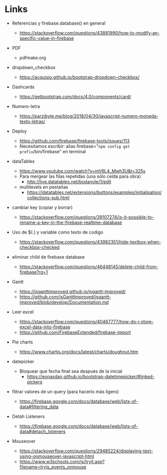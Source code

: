 # Links

  - Referencias y firebase.database() en general
    - https://stackoverflow.com/questions/43881990/how-to-modify-an-specific-value-in-firebase

  - PDF
    - pdfmake.org


  - dropdown_checkbox
    - https://acquisio.github.io/bootstrap-dropdown-checkbox/

  - Dashcards
    - https://getbootstrap.com/docs/4.0/components/card/


  - Numero-letra
    - https://parzibyte.me/blog/2018/04/30/javascript-numero-moneda-texto-letras/


  - Deploy
    - https://github.com/firebase/firebase-tools/issues/113
    - Necesitamos escribir: alias firebase="`npm config get prefix`/bin/firebase"
en terminal

  - dataTables
    - https://www.youtube.com/watch?v=mV6L4_Mwh3U&t=325s
    - Para mergear las filas repetidas (una sólo celda para obra) 
      - http://live.datatables.net/bodanole/1/edit
     - multilevels en pestañas
       - https://datatables.net/extensions/buttons/examples/initialisation/collections-sub.html

  - cambiar key (copiar y borrar)
    - https://stackoverflow.com/questions/39107274/is-it-possible-to-rename-a-key-in-the-firebase-realtime-database

  - Uso de $(.) y variable como texto de codigo
    - https://stackoverflow.com/questions/43982351/hide-textbox-when-checkbox-checked

  - eliminar child de firebase database
    - https://stackoverflow.com/questions/46448145/delete-child-from-firebase?rq=1

  - Gantt
    - https://jsganttimproved.github.io/jsgantt-improved/
    - https://github.com/jsGanttImproved/jsgantt-improved/blob/develop/Documentation.md
    
  - Leer excel
    - https://stackoverflow.com/questions/40467777/how-do-i-store-excel-data-into-firebase
    - https://github.com/FirebaseExtended/firebase-import
    
  - Pie charts
    - https://www.chartjs.org/docs/latest/charts/doughnut.htm
    
  - datepicker
    - Bloquear que fecha final sea después de la inicial
      - https://eonasdan.github.io/bootstrap-datetimepicker/#linked-pickers
      
  - filtrar valores de un query (para hacerlo más ligero)
    - https://firebase.google.com/docs/database/web/lists-of-data#filtering_data

  - Detah Listeners
    - https://firebase.google.com/docs/database/web/lists-of-data#detach_listeners
    
  - Mouseover
    - https://stackoverflow.com/questions/29485224/displaying-text-using-onmouseover-javascript-html
    - https://www.w3schools.com/js/tryit.asp?filename=tryjs_events_onmouse
